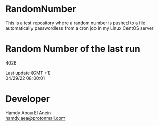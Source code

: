 # RandomNumber    
This is a test repository where a random number is pushed to a file automatically passwordless from a cron job in my Linux CentOS server    
# Random Number of the last run   
4026
      
Last update (GMT +1)    
04/29/22 08:00:01
# Developer    
Hamdy Abou El Anein   
hamdy.aea@protonmail.com

